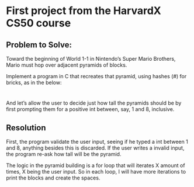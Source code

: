 # First project from the HarvardX CS50 course

## Problem to Solve:
Toward the beginning of World 1-1 in Nintendo’s Super Mario Brothers, Mario must hop over adjacent pyramids of blocks.

Implement a program in C that recreates that pyramid, using hashes (#) for bricks, as in the below:

   #  #
  ##  ##
 ###  ###
####  ####

And let’s allow the user to decide just how tall the pyramids should be by first prompting them for a positive int between, say, 1 and 8, inclusive.

## Resolution

First, the program validate the user input, seeing if he typed a int between 1 and 8, anything besides this is discarded. If the user writes a invalid input, the program re-ask how tall will be the pyramid.

The logic in the pyramid building is a for loop that will iterates X amount of times, X being the user input. So in each loop, I will have more iterations to print the blocks and create the spaces.
